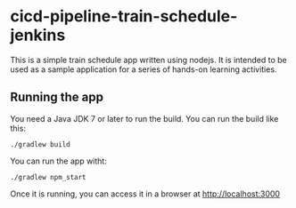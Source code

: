# cicd-pipeline-train-schedule-jenkins

This is a simple train schedule app written using nodejs. It is intended to be used as a sample application for a series of hands-on learning activities.

## Running the app

You need a Java JDK 7 or later to run the build. You can run the build like this:

    ./gradlew build

You can run the app witht:

    ./gradlew npm_start

Once it is running, you can access it in a browser at [http://localhost:3000](http://localhost:3000)
